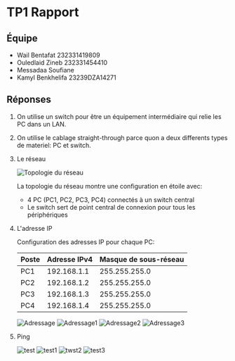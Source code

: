 # TP1 Rapport

## Équipe
- Wail Bentafat 232331419809
- Ouledlaid Zineb 232331454410
- Messadaa Soufiane
- Kamyl Benkhelifa 23239DZA14271

## Réponses

1. On utilise un switch pour être un équipement intermédiaire qui relie les PC dans un LAN.

2. On utilise le cablage straight-through parce quon a deux differents types de materiel: PC et switch.

3. Le réseau

   ![Topologie du réseau]( ./reso.jpg)

   La topologie du réseau montre une configuration en étoile avec:
   - 4 PC (PC1, PC2, PC3, PC4) connectés à un switch central 
   - Le switch sert de point central de connexion pour tous les périphériques

4. L'adresse IP

   Configuration des adresses IP pour chaque PC:
   
   | Poste | Adresse IPv4    | Masque de sous-réseau |
   |-------|-----------------|------------------------|
   | PC1   | 192.168.1.1     | 255.255.255.0         |
   | PC2   | 192.168.1.2     | 255.255.255.0         |
   | PC3   | 192.168.1.3     | 255.255.255.0         |
   | PC4   | 192.168.1.4     | 255.255.255.0         |
   
   ![Adressage]( addressage.jpg)
   ![Adressage1]( addressage2.jpg)
   ![Adressage2]( addressage3.jpg)
   ![Adressage3]( addressage4.jpg)

   

5. Ping

    ![test]( test4.jpg)
    ![test1]( test3.jpg)
    ![twst2]( test2.jpg)
    ![test3]( test1.jpg)
    

   